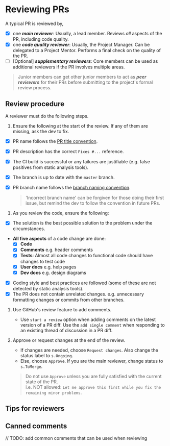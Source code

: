 # Reviewing PRs

A typical PR is reviewed by,
 - [x] one _**main reviewer**_: Usually, a lead member. Reviews _all_ aspects of the PR, including code quality. 
 - [x] one _**code quality reviewer**_: Usually, the Project Manager. Can be delegated to a Project Mentor. 
       Performs a final check on the quality of the PR. 
 - [ ] [Optional] _**supplementary reviewers**_: Core members can be used as additional reviewers if the PR involves
       multiple areas. 

> Junior members can get other junior members to act as _**peer reviewers**_ for their PRs before submitting 
> to the project's formal review process.

## Review procedure

A reviewer must do the following steps.

1. Ensure the following at the start of the review. If any of them are missing, ask the dev to fix.
  - [x] PR name follows the [PR title convention](FormatsAndConventions.md#pr). 
  - [x] PR description has the correct `Fixes #...` reference.
  - [x] The CI build is successful or any failures are justifiable (e.g. false positives from static analysis tools).
  - [x] The branch is up to date with the `master` branch.
  - [x] PR branch name follows the [branch naming convention](FormatsAndConventions.md#branch). 
  
    > 'Incorrect branch name' can be forgiven for those doing their first issue, 
    >  but remind the dev to follow the convention in future PRs.
  
1. As you review the code, ensure the following:
  - [x] The solution is the best possible solution to the problem under the circumstances.
  * **All five aspects** of a code change are done:
    - [x] **Code**
    - [x] **Comments** e.g. header comments
    - [x] **Tests**:  Almost all code changes to functional code should have changes to test code
    - [x] **User docs** e.g. help pages
    - [x] **Dev docs** e.g. design diagrams
  - [x] Coding style and best practices are followed (some of these are not detected by static analysis tools).
  - [x] The PR does not contain unrelated changes. 
      e.g. unnecessary formatting changes or commits from other branches.

1. Use GitHub's review feature to add comments.
   * Use `start a review` option when adding comments on the latest version of a PR diff. 
     Use the `add single comment` when responding to an existing thread of discussion in a PR diff.
   
1. Approve or request changes at the end of the review.
   * If changes are needed, choose `Request changes`.
     Also change the status label to `s.Ongoing`.
   * Else, choose `Approve`. If you are the main reviewer, change status to `s.ToMerge`. 
   
   > Do not use `Approve` unless you are fully satisfied with the current state of the PR. <br>
       i.e. NOT allowed: `Let me approve this first while you fix the remaining minor problems`.

## Tips for reviewers

## Canned comments

// TODO: add common comments that can be used when reviewing
